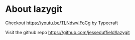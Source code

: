 # About lazygit

Checkout https://youtu.be/TLNdwvIFoCg by Typecraft

Visit the github repo https://github.com/jesseduffield/lazygit



